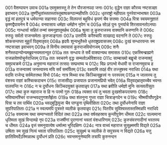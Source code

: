 001	वैशम्पायन उवाच
001a	एवमुक्तास्तु ते तेन पौरजानपदा जनाः
001c	वृद्धेन राज्ञा कौरव्य नष्टसञ्ज्ञा इवाभवन्
002a	तूष्णींभूतांस्ततस्तांस्तुबाष्पकण्ठान्महीपतिः
002c	धृतराष्ट्रो महीपालः पुनरेवाभ्यभाषत
003a	वृद्धं मां हतपुत्रं च धर्मपत्न्या सहानया
003c	विलपन्तं बहुविधं कृपणं चैव सत्तमाः
004a	पित्रा स्वयमनुज्ञातं कृष्णद्वैपायनेन वै
004c	वनवासाय धर्मज्ञा धर्मज्ञेन नृपेण च
005a	सोऽहं पुनः पुनर्याचे शिरसावनतोऽनघाः
005c	गान्धार्या सहितं तन्मां समनुज्ञातुमर्हथ
006a	श्रुत्वा तु कुरुराजस्य वाक्यानि करुणानि ते
006c	रुरुदुः सर्वतो राजन्समेताः कुरुजाङ्गलाः
007a	उत्तरीयैः करैश्चापि सञ्छाद्य वदनानि ते
007c	रुरुदुः शोकसन्तप्ता मुहूर्तं पितृमातृवत्
008a	हृदयैः शून्यभूतैस्ते धृतराष्ट्रप्रवासजम्
008c	दुःखं सन्धारयन्तः स्म नष्टसञ्ज्ञा इवाभवन्
009a	ते विनीय तमायासं कुरुराजवियोगजम्
009c	शनैः शनैस्तदान्योन्यमब्रुवन्स्वमतान्युत
010a	ततः सन्धाय ते सर्वे वाक्यान्यथ समासतः
010c	एकस्मिन्ब्राह्मणे राजन्नावेश्योचुर्नराधिपम्
011a	ततः स्वचरणे वृद्धः सम्मतोऽर्थविशारदः
011c	साम्बाख्यो बह्वृचो राजन्वक्तुं समुपचक्रमे
012a	अनुमान्य महाराजं तत्सदः सम्प्रभाष्य च
012c	विप्रः प्रगल्भो मेधावी स राजानमुवाच ह
013a	राजन्वाक्यं जनस्यास्य मयि सर्वं समर्पितम्
013c	वक्ष्यामि तदहं वीर तज्जुषस्व नराधिप
014a	यथा वदसि राजेन्द्र सर्वमेतत्तथा विभो
014c	नात्र मिथ्या वचः किञ्चित्सुहृत्त्वं नः परस्परम्
015a	न जात्वस्य तु वंशस्य राज्ञां कश्चित्कदाचन
015c	राजासीद्यः प्रजापालः प्रजानामप्रियो भवेत्
016a	पितृवद्भ्रातृवच्चैव भवन्तः पालयन्ति नः
016c	न च दुर्योधनः किञ्चिदयुक्तं कृतवान्नृप
017a	यथा ब्रवीति धर्मज्ञो मुनिः सत्यवतीसुतः
017c	तथा कुरु महाराज स हि नः परमो गुरुः
018a	त्यक्ता वयं तु भवता दुःखशोकपरायणाः
018c	भविष्यामश्चिरं राजन्भवद्गुणशतैर्हृताः
019a	यथा शंतनुना गुप्ता राज्ञा चित्राङ्गदेन च
019c	भीष्मवीर्योपगूढेन पित्रा च तव पार्थिव
020a	भवद्बुद्धियुजा चैव पाण्डुना पृथिवीक्षिता
020c	तथा दुर्योधनेनापि राज्ञा सुपरिपालिताः
021a	न स्वल्पमपि पुत्रस्ते व्यलीकं कृतवान्नृप
021c	पितरीव सुविश्वस्तास्तस्मिन्नपि नराधिपे
021e	वयमास्म यथा सम्यग्भवतो विदितं तथा
022a	तथा वर्षसहस्राय कुन्तीपुत्रेण धीमता
022c	पाल्यमाना धृतिमता सुखं विन्दामहे नृप
023a	राजर्षीणां पुराणानां भवतां वंशधारिणाम्
023c	कुरुसंवरणादीनां भरतस्य च धीमतः
024a	वृत्तं समनुयात्येष धर्मात्मा भूरिदक्षिणः
024c	नात्र वाच्यं महाराज सुसूक्ष्ममपि विद्यते
025a	उषिताः स्म सुखं नित्यं भवता परिपालिताः
025c	सुसूक्ष्मं च व्यलीकं ते सपुत्रस्य न विद्यते
026a	यत्तु ज्ञातिविमर्देऽस्मिन्नात्थ दुर्योधनं प्रति
026c	भवन्तमनुनेष्यामि तत्रापि कुरुनन्दन
